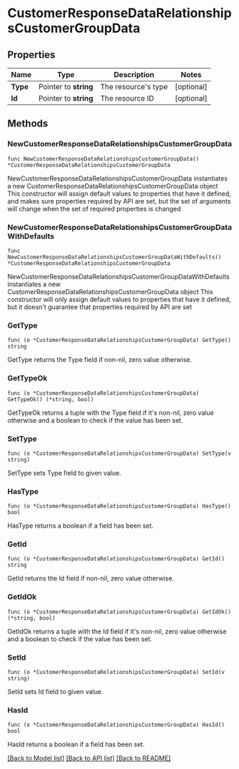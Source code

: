 # CustomerResponseDataRelationshipsCustomerGroupData

## Properties

Name | Type | Description | Notes
------------ | ------------- | ------------- | -------------
**Type** | Pointer to **string** | The resource&#39;s type | [optional] 
**Id** | Pointer to **string** | The resource ID | [optional] 

## Methods

### NewCustomerResponseDataRelationshipsCustomerGroupData

`func NewCustomerResponseDataRelationshipsCustomerGroupData() *CustomerResponseDataRelationshipsCustomerGroupData`

NewCustomerResponseDataRelationshipsCustomerGroupData instantiates a new CustomerResponseDataRelationshipsCustomerGroupData object
This constructor will assign default values to properties that have it defined,
and makes sure properties required by API are set, but the set of arguments
will change when the set of required properties is changed

### NewCustomerResponseDataRelationshipsCustomerGroupDataWithDefaults

`func NewCustomerResponseDataRelationshipsCustomerGroupDataWithDefaults() *CustomerResponseDataRelationshipsCustomerGroupData`

NewCustomerResponseDataRelationshipsCustomerGroupDataWithDefaults instantiates a new CustomerResponseDataRelationshipsCustomerGroupData object
This constructor will only assign default values to properties that have it defined,
but it doesn't guarantee that properties required by API are set

### GetType

`func (o *CustomerResponseDataRelationshipsCustomerGroupData) GetType() string`

GetType returns the Type field if non-nil, zero value otherwise.

### GetTypeOk

`func (o *CustomerResponseDataRelationshipsCustomerGroupData) GetTypeOk() (*string, bool)`

GetTypeOk returns a tuple with the Type field if it's non-nil, zero value otherwise
and a boolean to check if the value has been set.

### SetType

`func (o *CustomerResponseDataRelationshipsCustomerGroupData) SetType(v string)`

SetType sets Type field to given value.

### HasType

`func (o *CustomerResponseDataRelationshipsCustomerGroupData) HasType() bool`

HasType returns a boolean if a field has been set.

### GetId

`func (o *CustomerResponseDataRelationshipsCustomerGroupData) GetId() string`

GetId returns the Id field if non-nil, zero value otherwise.

### GetIdOk

`func (o *CustomerResponseDataRelationshipsCustomerGroupData) GetIdOk() (*string, bool)`

GetIdOk returns a tuple with the Id field if it's non-nil, zero value otherwise
and a boolean to check if the value has been set.

### SetId

`func (o *CustomerResponseDataRelationshipsCustomerGroupData) SetId(v string)`

SetId sets Id field to given value.

### HasId

`func (o *CustomerResponseDataRelationshipsCustomerGroupData) HasId() bool`

HasId returns a boolean if a field has been set.


[[Back to Model list]](../README.md#documentation-for-models) [[Back to API list]](../README.md#documentation-for-api-endpoints) [[Back to README]](../README.md)


